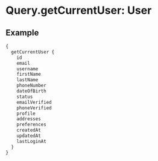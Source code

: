 # Query.getCurrentUser: User
            
## Example
```graphql
{
  getCurrentUser {
    id
    email
    username
    firstName
    lastName
    phoneNumber
    dateOfBirth
    status
    emailVerified
    phoneVerified
    profile
    addresses
    preferences
    createdAt
    updatedAt
    lastLoginAt
  }
}

```